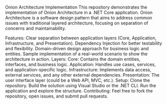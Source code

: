 Onion Architecture Implementation
This repository demonstrates the implementation of Onion Architecture in a .NET Core application. Onion Architecture is a software design pattern that aims to address common issues with traditional layered architecture, focusing on separation of concerns and maintainability.

Features:
Clear separation between application layers (Core, Application, Infrastructure, and Presentation).
Dependency Injection for better testability and flexibility.
Domain-driven design approach for business logic and entities.
Sample implementation of a real-world scenario to show the architecture in action.
Layers:
Core: Contains the domain entities, interfaces, and business logic.
Application: Handles use cases, services, and application-specific logic.
Infrastructure: Implements data access, external services, and any other external dependencies.
Presentation: The user interface layer (could be a Web API, MVC, etc.).
Setup:
Clone the repository.
Build the solution using Visual Studio or the .NET CLI.
Run the application and explore the structure.
Contributing:
Feel free to fork the repository, open issues, and submit pull requests.
